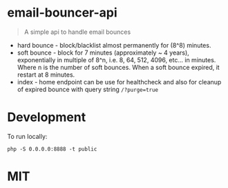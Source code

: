 # email-bouncer-api
> A simple api to handle email bounces

* hard bounce - block/blacklist almost permanently for (8^8) minutes.
* soft bounce - block for 7 minutes (approximately ~ 4 years), exponentially in multiple of 8^n, i.e. 8, 64, 512, 4096, etc... in minutes.  Where n is the number of soft bounces.  When a soft bounce expired, it restart at 8 minutes.
* index - home endpoint can be use for healthcheck and also for cleanup of expired bounce with query string `/?purge=true`

# Development

To run locally:
```
php -S 0.0.0.0:8888 -t public
```

# MIT
